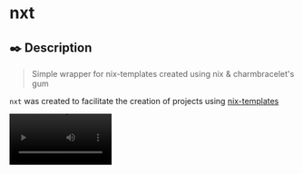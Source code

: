 # nxt

## ✒️ Description
> Simple wrapper for nix-templates created using nix & charmbracelet's gum

`nxt` was created to facilitate the creation of projects using [nix-templates](https://github.com/MordragT/nix-templates)

<video src='https://github.com/user-attachments/assets/260adff8-15ae-407b-b7e2-7231be706862' width=180/>

## ⚒️  Installation

### Try it without installing

```sh
nix run github:qrxnz/nxt
```

### Installation

Add input in your flake like:

```nix
{
 inputs = {
   nxt = {
     url = "github:qrxnz/nxt";
     inputs.nixpkgs.follows = "nixpkgs";
   };
 };
}
```

With the input added you can reference it directly:

```nix
{ inputs, system, ... }:
{
  # NixOS
  environment.systemPackages = [ inputs.nxt.packages.${pkgs.system}.default ];
  # home-manager
  home.packages = [ inputs.nxt.packages.${pkgs.system}.default ];
}
```

or

You can install this package imperatively with the following command

```nix
nix profile install github:qrxnz/nxt
```

## 🗒️ Credits

### ❤️ Special thanks

To [Thomas Wehmöller](https://github.com/MordragT) for the [nix-templates](https://github.com/MordragT/nix-templates)
